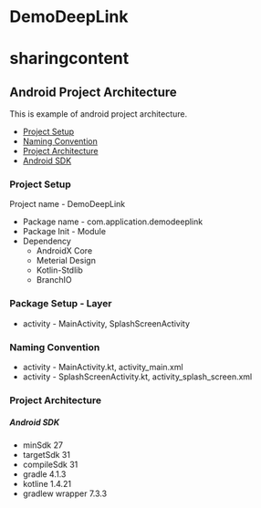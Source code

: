 # DemoDeepLink

# sharingcontent
##  Android Project Architecture
This is example of android project architecture.
- [Project Setup](#project-setup)
- [Naming Convention](#naming-convention)
- [Project Architecture](#project-architecture)
- [Android SDK](#android-sdk)
### Project Setup
Project name - DemoDeepLink
  * Package name - com.application.demodeeplink
  * Package Init - Module
  * Dependency
    * AndroidX Core
    * Meterial Design
    * Kotlin-Stdlib
    * BranchIO
### Package Setup - Layer
   * activity - MainActivity, SplashScreenActivity
### Naming Convention
   * activity - MainActivity.kt, activity_main.xml
   * activity - SplashScreenActivity.kt, activity_splash_screen.xml
### Project Architecture
##### Android SDK
   * minSdk 27
   * targetSdk 31
   * compileSdk 31
   * gradle 4.1.3
   * kotline 1.4.21
   * gradlew wrapper 7.3.3
